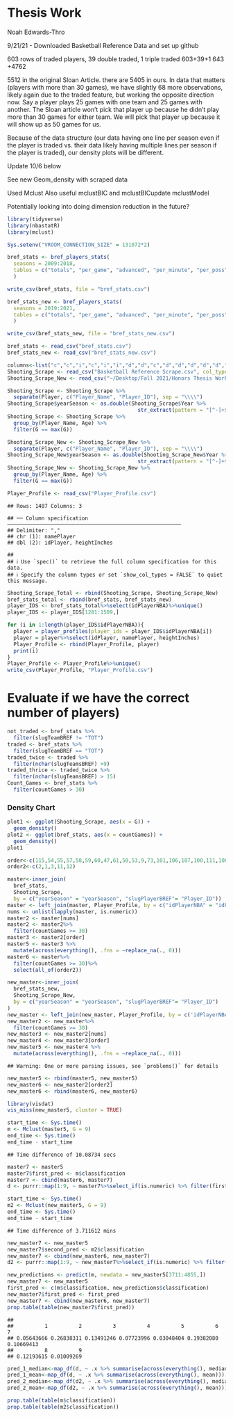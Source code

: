 Thesis Work
================
Noah Edwards-Thro

9/21/21 - Downloaded Basketball Reference Data and set up github

603 rows of traded players, 39 double traded, 1 triple traded 603+39+1
643 +4762

5512 in the original Sloan Article. there are 5405 in ours. In data that
matters (players with more than 30 games), we have slightly 68 more
observations, likely again due to the traded feature, but working the
opposite direction now. Say a player plays 25 games with one team and 25
games with another. The Sloan article won’t pick that player up because
he didn’t play more than 30 games for either team. We will pick that
player up because it will show up as 50 games for us.

Because of the data structure (our data having one line per season even
if the player is traded vs. their data likely having multiple lines per
season if the player is traded), our density plots will be different.

Update 10/6 below

See new Geom\_density with scraped data

Used Mclust Also useful mclustBIC and mclustBICupdate mclustModel

Potentially looking into doing dimension reduction in the future?

``` r
library(tidyverse)
library(nbastatR)
library(mclust)
```

``` r
Sys.setenv("VROOM_CONNECTION_SIZE" = 131072*2)

bref_stats <- bref_players_stats(
  seasons = 2009:2018,
  tables = c("totals", "per_game", "advanced", "per_minute", "per_poss")
  )

write_csv(bref_stats, file = "bref_stats.csv")

bref_stats_new <- bref_players_stats(
  seasons = 2019:2021,
  tables = c("totals", "per_game", "advanced", "per_minute", "per_poss")
  )

write_csv(bref_stats_new, file = "bref_stats_new.csv")
```

``` r
bref_stats <- read_csv("bref_stats.csv")
bref_stats_new <- read_csv("bref_stats_new.csv")
```

``` r
columns<-list("c","c","i","c","i","i","d","d","c","d","d","d","d","d","d","d","d","d","d","d","d","d","d","d", "d", "d", "d", "d", "d")
Shooting_Scrape <- read_csv("Basketball Reference Scrape.csv", col_types = columns)
Shooting_Scrape_New <- read_csv("~/Desktop/Fall 2021/Honors Thesis Work/Basketball Reference Scrape2.csv", col_types = columns)
```

``` r
Shooting_Scrape <- Shooting_Scrape %>%
  separate(Player, c("Player_Name", "Player_ID"), sep = "\\\\")
Shooting_Scrape$yearSeason <- as.double(Shooting_Scrape$Year %>%
                                          str_extract(pattern = "[^-]+$"))
Shooting_Scrape <- Shooting_Scrape %>%
  group_by(Player_Name, Age) %>%
  filter(G == max(G))

Shooting_Scrape_New <- Shooting_Scrape_New %>%
  separate(Player, c("Player_Name", "Player_ID"), sep = "\\\\")
Shooting_Scrape_New$yearSeason <- as.double(Shooting_Scrape_New$Year %>%
                                          str_extract(pattern = "[^-]+$"))
Shooting_Scrape_New <- Shooting_Scrape_New %>%
  group_by(Player_Name, Age) %>%
  filter(G == max(G))

Player_Profile <- read_csv("Player_Profile.csv")
```

    ## Rows: 1487 Columns: 3

    ## ── Column specification ────────────────────────────────────────────────────────
    ## Delimiter: ","
    ## chr (1): namePlayer
    ## dbl (2): idPlayer, heightInches

    ## 
    ## ℹ Use `spec()` to retrieve the full column specification for this data.
    ## ℹ Specify the column types or set `show_col_types = FALSE` to quiet this message.

``` r
Shooting_Scrape_Total <- rbind(Shooting_Scrape, Shooting_Scrape_New)
bref_stats_total <- rbind(bref_stats, bref_stats_new)
player_IDS <- bref_stats_total%>%select(idPlayerNBA)%>%unique()
player_IDS <- player_IDS[1281:1509,]

for (i in 1:length(player_IDS$idPlayerNBA)){
  player = player_profiles(player_ids = player_IDS$idPlayerNBA[i])
  player = player%>%select(idPlayer, namePlayer, heightInches)
  Player_Profile <- rbind(Player_Profile, player)
  print(i)
}
Player_Profile <- Player_Profile%>%unique()
write_csv(Player_Profile, "Player_Profile.csv")
```

# Evaluate if we have the correct number of players)

``` r
not_traded <- bref_stats %>%
  filter(slugTeamBREF != "TOT")
traded <- bref_stats %>%
  filter(slugTeamBREF == "TOT")
traded_twice <- traded %>%
  filter(nchar(slugTeamsBREF) >9)
traded_thrice <- traded_twice %>%
  filter(nchar(slugTeamsBREF) > 15)
Count_Games <- bref_stats %>%
  filter(countGames > 30)
```

### Density Chart

``` r
plot1 <- ggplot(Shooting_Scrape, aes(x = G)) +
  geom_density()
plot2 <- ggplot(bref_stats, aes(x = countGames)) +
  geom_density()
plot1
```

``` r
order<-c(115,54,55,57,58,59,60,47,61,50,53,9,73,101,106,107,100,111,108,109,96,97,98,99)
order2<-c(2,1,3,11,12)
```

``` r
master<-inner_join(
  bref_stats, 
  Shooting_Scrape, 
  by = c("yearSeason" = "yearSeason", "slugPlayerBREF"= "Player_ID"))
master <- left_join(master, Player_Profile, by = c("idPlayerNBA" = "idPlayer"))
nums <- unlist(lapply(master, is.numeric))
master2 <- master[nums]
master2 <- master2%>%
  filter(countGames >= 30)
master3 <- master2[order]
master5 <- master3 %>%
  mutate(across(everything(), .fns = ~replace_na(., 0)))
master6 <- master%>%
  filter(countGames >= 30)%>%
  select(all_of(order2))
```

``` r
new_master<-inner_join(
  bref_stats_new, 
  Shooting_Scrape_New, 
  by = c("yearSeason" = "yearSeason", "slugPlayerBREF"= "Player_ID")
)
new_master <- left_join(new_master, Player_Profile, by = c('idPlayerNBA' = "idPlayer"))
new_master2 <- new_master%>%
  filter(countGames >= 30)
new_master3 <- new_master2[nums]
new_master4 <- new_master3[order]
new_master5 <- new_master4 %>%
  mutate(across(everything(), .fns = ~replace_na(., 0)))
```

    ## Warning: One or more parsing issues, see `problems()` for details

``` r
new_master5 <- rbind(master5, new_master5)
new_master6 <- new_master2[order2]
new_master6 <- rbind(master6, new_master6)
```

``` r
library(visdat)
vis_miss(new_master5, cluster = TRUE)
```

``` r
start_time <- Sys.time()
m <- Mclust(master5, G = 9)
end_time <- Sys.time()
end_time - start_time
```

    ## Time difference of 10.08734 secs

``` r
master7 <- master5
master7$first_pred <- m$classification
master7 <- cbind(master6, master7)
d <- purrr::map(1:9, ~ master7%>%select_if(is.numeric) %>% filter(first_pred == {{.x}}))
```

``` r
start_time <- Sys.time()
m2 <- Mclust(new_master5, G = 9)
end_time <- Sys.time()
end_time - start_time
```

    ## Time difference of 3.711612 mins

``` r
new_master7 <- new_master5
new_master7$second_pred <- m2$classification
new_master7 <- cbind(new_master6, new_master7)
d2 <- purrr::map(1:9, ~ new_master7%>%select_if(is.numeric) %>% filter(second_pred == {{.x}}))
```

``` r
new_predictions <- predict(m, newdata = new_master5[3711:4855,])
new_master7 <- new_master5
first_pred <- c(m$classification, new_predictions$classification)
new_master7$first_pred <- first_pred
new_master7 <- cbind(new_master6, new_master7)
prop.table(table(new_master7$first_pred))
```

    ## 
    ##          1          2          3          4          5          6          7 
    ## 0.05643666 0.26838311 0.13491246 0.07723996 0.03048404 0.19382080 0.10669413 
    ##          8          9 
    ## 0.12193615 0.01009269

``` r
pred_1_median<-map_df(d, ~ .x %>% summarise(across(everything(), median)))
pred_1_mean<-map_df(d, ~ .x %>% summarise(across(everything(), mean)))
pred_2_median<-map_df(d2, ~ .x %>% summarise(across(everything(), median)))
pred_2_mean<-map_df(d2, ~ .x %>% summarise(across(everything(), mean)))
```

``` r
prop.table(table(m$classification))
prop.table(table(m2$classification))
```
